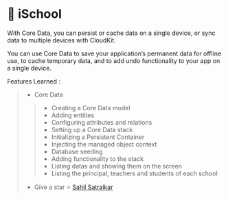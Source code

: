 # 🚧 iSchool
With Core Data, you can persist or cache data on a single device, or sync data to multiple devices with CloudKit.

You can use Core Data to save your application’s permanent data for offline use, to cache temporary data, and to add undo functionality to your app on a single device.

Features Learned :
> * Core Data
> > * Creating a Core Data model
> > * Adding entities
> > * Configuring attributes and relations
> > * Setting up a Core Data stack
> > * Initializing a Persistent Container
> > * Injecting the managed object context
> > * Database seeding
> > * Adding functionality to the stack
> > * Listing datas and showing them on the screen
> > * Listing the principal, teachers and students of each school
> * Give a star ⭐️ [Sahil Satralkar](https://github.com/sahilsatralkar/CoreDataRelationships/tree/main)

